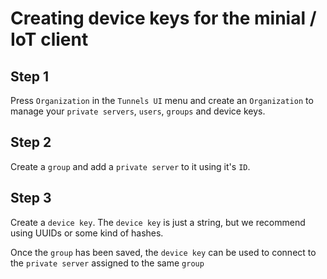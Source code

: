 # Creating device keys for the minial / IoT client

## Step 1
Press `Organization` in the `Tunnels UI` menu and create an `Organization` to manage your `private servers`, `users`, `groups` and device keys.

## Step 2
Create a `group` and add a `private server` to it using it's `ID`.

## Step 3
Create a `device key`. The `device key` is just a string, but we recommend using UUIDs or some kind of hashes.

Once the `group` has been saved, the `device key` can be used to connect to the `private server` assigned to the same `group`

